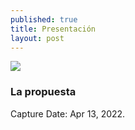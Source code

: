 ```yaml
---
published: true
title: Presentación
layout: post
---
```



![]({{site.baseurl}}/images/IMG_2568.jpg)

### La propuesta
Capture Date: Apr 13, 2022.
